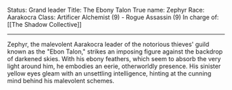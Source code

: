 Status: Grand leader
Title: The Ebony Talon
True name: Zephyr
Race: Aarakocra
Class: Artificer Alchemist (9) - Rogue Assassin (9)
In charge of: [[The Shadow Collective]]

---

Zephyr, the malevolent Aarakocra leader of the notorious thieves' guild known as the "Ebon Talon," strikes an imposing figure against the backdrop of darkened skies. With his ebony feathers, which seem to absorb the very light around him, he embodies an eerie, otherworldly presence. His sinister yellow eyes gleam with an unsettling intelligence, hinting at the cunning mind behind his malevolent schemes.
